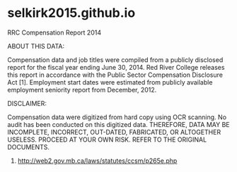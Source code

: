 # selkirk2015.github.io
RRC Compensation Report 2014

ABOUT THIS DATA:

Compensation data and job titles were compiled from a publicly disclosed report for the fiscal year ending June 30, 
2014. Red River College releases this report in accordance with the Public Sector Compensation Disclosure Act [1]. 
Employment start dates were estimated from publicly available employment seniority report from December, 2012.

DISCLAIMER:

Compensation data were digitized from hard copy using OCR scanning. No audit has been conducted on this digitized 
data. THEREFORE, DATA MAY BE INCOMPLETE, INCORRECT, OUT-DATED, FABRICATED, OR ALTOGETHER USELESS. PROCEED AT YOUR 
OWN RISK. REFER TO THE ORIGINAL DOCUMENTS.

1. http://web2.gov.mb.ca/laws/statutes/ccsm/p265e.php
